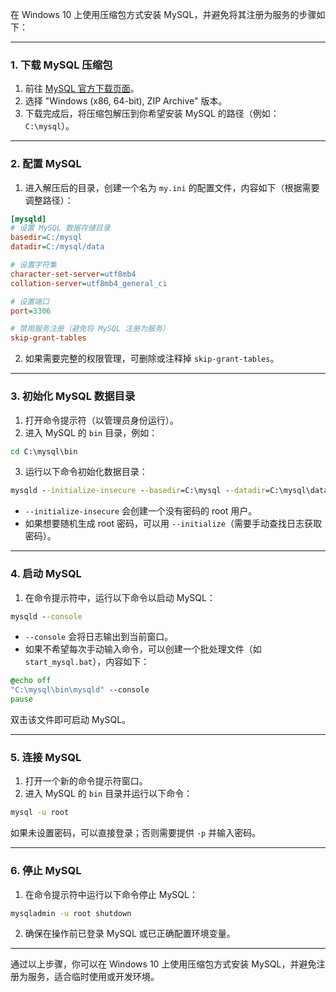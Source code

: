 在 Windows 10 上使用压缩包方式安装 MySQL，并避免将其注册为服务的步骤如下：

---

### **1. 下载 MySQL 压缩包**
1. 前往 [MySQL 官方下载页面](https://dev.mysql.com/downloads/mysql/)。
2. 选择 "Windows (x86, 64-bit), ZIP Archive" 版本。
3. 下载完成后，将压缩包解压到你希望安装 MySQL 的路径（例如：`C:\mysql`）。

---

### **2. 配置 MySQL**
1. 进入解压后的目录，创建一个名为 `my.ini` 的配置文件，内容如下（根据需要调整路径）：

```ini
[mysqld]
# 设置 MySQL 数据存储目录
basedir=C:/mysql
datadir=C:/mysql/data

# 设置字符集
character-set-server=utf8mb4
collation-server=utf8mb4_general_ci

# 设置端口
port=3306

# 禁用服务注册（避免将 MySQL 注册为服务）
skip-grant-tables
```

2. 如果需要完整的权限管理，可删除或注释掉 `skip-grant-tables`。

---

### **3. 初始化 MySQL 数据目录**
1. 打开命令提示符（以管理员身份运行）。
2. 进入 MySQL 的 `bin` 目录，例如：

```cmd
cd C:\mysql\bin
```

3. 运行以下命令初始化数据目录：

```cmd
mysqld --initialize-insecure --basedir=C:\mysql --datadir=C:\mysql\data
```

- `--initialize-insecure` 会创建一个没有密码的 root 用户。
- 如果想要随机生成 root 密码，可以用 `--initialize`（需要手动查找日志获取密码）。

---

### **4. 启动 MySQL**
1. 在命令提示符中，运行以下命令以启动 MySQL：

```cmd
mysqld --console
```

- `--console` 会将日志输出到当前窗口。
- 如果不希望每次手动输入命令，可以创建一个批处理文件（如 `start_mysql.bat`），内容如下：

```cmd
@echo off
"C:\mysql\bin\mysqld" --console
pause
```

双击该文件即可启动 MySQL。

---

### **5. 连接 MySQL**
1. 打开一个新的命令提示符窗口。
2. 进入 MySQL 的 `bin` 目录并运行以下命令：

```cmd
mysql -u root
```

如果未设置密码，可以直接登录；否则需要提供 `-p` 并输入密码。

---

### **6. 停止 MySQL**
1. 在命令提示符中运行以下命令停止 MySQL：

```cmd
mysqladmin -u root shutdown
```

2. 确保在操作前已登录 MySQL 或已正确配置环境变量。

---

通过以上步骤，你可以在 Windows 10 上使用压缩包方式安装 MySQL，并避免注册为服务，适合临时使用或开发环境。